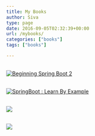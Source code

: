```yaml
---
title: My Books
author: Siva
type: page
date: 2016-09-05T02:32:39+00:00
url: /mybooks/
categories: ["books"]
tags: ["books"]

---
```

<a href="https://www.amazon.com/Beginning-Spring-Boot-Applications-Microservices/dp/1484229304" target="_blank" rel="noopener"><br /> <img src="https://i1.wp.com/sivalabs.in/wp-content/uploads/2016/09/ApressSpringBootBook.jpg?resize=210%2C300" alt="Beginning Spring Boot 2" class="alignnone size-medium wp-image-1130" srcset="https://i1.wp.com/sivalabs.in/wp-content/uploads/2016/09/ApressSpringBootBook.jpg?resize=210%2C300 210w, https://i1.wp.com/sivalabs.in/wp-content/uploads/2016/09/ApressSpringBootBook.jpg?resize=768%2C1097 768w, https://i1.wp.com/sivalabs.in/wp-content/uploads/2016/09/ApressSpringBootBook.jpg?resize=717%2C1024 717w, https://i1.wp.com/sivalabs.in/wp-content/uploads/2016/09/ApressSpringBootBook.jpg?w=1296 1296w, https://i1.wp.com/sivalabs.in/wp-content/uploads/2016/09/ApressSpringBootBook.jpg?w=1944 1944w" sizes="(max-width: 210px) 100vw, 210px" data-recalc-dims="1" /><br /> </a>

<a href="https://leanpub.com/springboot-learn-by-example" target="_blank" rel="noopener"><br /> <img src="https://i2.wp.com/4.bp.blogspot.com/-vq-soLAMLag/V4WtBJ8gC5I/AAAAAAAAMeE/UoCU6XM7YR4Hj-3KXZvRBy3-sIH_V_YfACLcB/s320/title_page.jpg?resize=227%2C320&#038;ssl=1" alt=" SpringBoot : Learn By Example" border="0" data-recalc-dims="1" /><br /> </a>

<a href="https://www.packtpub.com/web-development/primefaces-beginners-guide" target="_blank" rel="noopener"><br /> <img src="https://i0.wp.com/www.packtpub.com/sites/default/files/0698OS.jpg?resize=255%2C320&#038;ssl=1" border="0" data-recalc-dims="1" /><br /> </a>

<a href="https://www.packtpub.com/application-development/java-persistence-mybatis-3" target="_blank" rel="noopener"><br /> <img src="https://i0.wp.com/www.packtpub.com/sites/default/files/6801OScov.jpg?resize=259%2C320&#038;ssl=1" border="0" data-recalc-dims="1" /><br /> </a>
